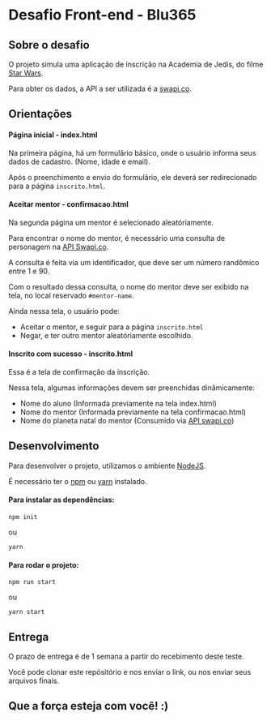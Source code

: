 # Desafio Front-end - Blu365

## Sobre o desafio

O projeto simula uma aplicação de inscrição na Academia de Jedis, do filme [Star Wars](https://pt.wikipedia.org/wiki/Star_Wars).

Para obter os dados, a API a ser utilizada é a [swapi.co](https://swapi.co/).


## Orientações

#### Página inicial - index.html
Na primeira página, há um formulãrio básico, onde o usuário informa seus dados de cadastro. (Nome, idade e email).

Após o preenchimento e envio do formulãrio, ele deverá ser redirecionado para a página `inscrito.html`.


#### Aceitar mentor - confirmacao.html
Na segunda página um mentor é selecionado aleatóriamente.

Para encontrar o nome do mentor, é necessário uma consulta de personagem na [API Swapi.co](https://swapi.co/documentation#people).

A consulta é feita via um identificador, que deve ser um número randômico entre 1 e 90.

Com o resultado dessa consulta, o nome do mentor deve ser exibido na tela, no local reservado `#mentor-name`.

Ainda nessa tela, o usuário pode:

- Aceitar o mentor, e seguir para a página `inscrito.html`
- Negar, e ter outro mentor aleatóriamente escolhido.


#### Inscrito com sucesso - inscrito.html

Essa é a tela de confirmação da inscrição.

Nessa tela, algumas informações devem ser preenchidas dinâmicamente:

- Nome do aluno (Informada previamente na tela index.html)
- Nome do mentor (Informada previamente na tela confirmacao.html)
- Nome do planeta natal do mentor (Consumido via [API swapi.co](https://swapi.co/documentation))


## Desenvolvimento

Para desenvolver o projeto, utilizamos o ambiente [NodeJS](https://nodejs.org/en/).

É necessário ter o [npm](https://www.npmjs.com/get-npm) ou [yarn](https://yarnpkg.com/pt-BR/) instalado.

#### Para instalar as dependências:
```
npm init
```
ou
```
yarn
```


#### Para rodar o projeto:
```
npm run start
```
ou
```
yarn start
```

## Entrega
O prazo de entrega é de 1 semana a partir do recebimento deste teste.

Você pode clonar este repósitório e nos enviar o link, ou nos enviar seus arquivos finais.

## Que a força esteja com você! :)